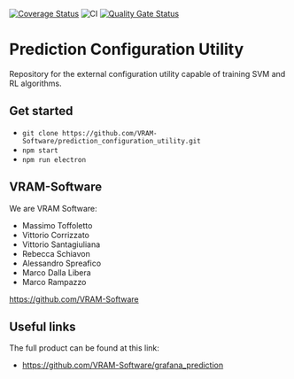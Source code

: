 [![Coverage Status](https://coveralls.io/repos/github/VRAM-Software/prediction_configuration_utility/badge.svg?branch=master)](https://coveralls.io/github/VRAM-Software/prediction_configuration_utility?branch=master)
![CI](https://github.com/VRAM-Software/prediction_configuration_utility/workflows/CI/badge.svg)
[![Quality Gate Status](https://sonarcloud.io/api/project_badges/measure?project=VRAM-Software_prediction_configuration_utility&metric=alert_status)](https://sonarcloud.io/dashboard?id=VRAM-Software_prediction_configuration_utility)


# Prediction Configuration Utility
Repository for the external configuration utility capable of training SVM and RL algorithms.

## Get started
- `git clone https://github.com/VRAM-Software/prediction_configuration_utility.git`
- `npm start`
- `npm run electron`

## VRAM-Software
We are VRAM Software:
-  Massimo Toffoletto
-  Vittorio Corrizzato
-  Vittorio Santagiuliana
-  Rebecca Schiavon
-  Alessandro Spreafico
-  Marco Dalla Libera
-  Marco Rampazzo

<https://github.com/VRAM-Software>

## Useful links
The full product can be found at this link: 
- <https://github.com/VRAM-Software/grafana_prediction>
